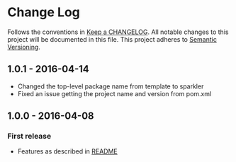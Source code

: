 # Change Log
Follows the conventions in [Keep a CHANGELOG](http://keepachangelog.com/).
All notable changes to this project will be documented in this file.
This project adheres to [Semantic Versioning](http://semver.org/).

## 1.0.1 - 2016-04-14
- Changed the top-level package name from template to sparkler
- Fixed an issue getting the project name and version from pom.xml 

## 1.0.0 - 2016-04-08
### First release
- Features as described in [README](./README.md)
